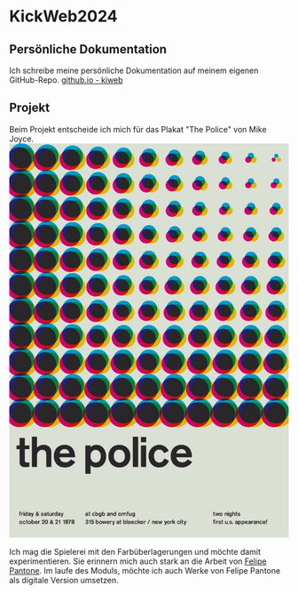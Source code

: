 # KickWeb2024

## Persönliche Dokumentation
Ich schreibe meine persönliche Dokumentation auf meinem eigenen GitHub-Repo. [github.io - kiweb](https://stefanvoegelisrf.github.io/kiweb/)

## Projekt
Beim Projekt entscheide ich mich für das Plakat "The Police" von Mike Joyce.
![Poster von Mike Joyce - The Police](mike-joyce-the%20police.jpeg)

Ich mag die Spielerei mit den Farbüberlagerungen und möchte damit experimentieren. Sie erinnern mich auch stark an die Arbeit von [Felipe Pantone](https://www.instagram.com/felipepantone/). Im laufe des Moduls, möchte ich auch Werke von Felipe Pantone als digitale Version umsetzen.
